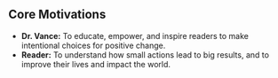 ## Core Motivations

*   **Dr. Vance:** To educate, empower, and inspire readers to make intentional choices for positive change.
*   **Reader:** To understand how small actions lead to big results, and to improve their lives and impact the world.